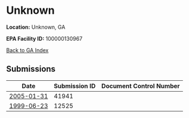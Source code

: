 # Unknown

**Location:** Unknown, GA

**EPA Facility ID:** 100000130967

[Back to GA Index](../../index.md)

## Submissions

| Date | Submission ID | Document Control Number |
|------|--------------|-------------------------|
| [2005-01-31](submissions/41941.md) | 41941 |  |
| [1999-06-23](submissions/12525.md) | 12525 |  |
